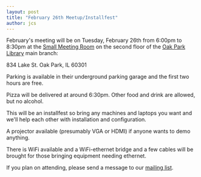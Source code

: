 ```yaml
---
layout: post
title: "February 26th Meetup/Installfest"
author: jcs
---
```


February's meeting will be on
Tuesday, February 26th
from
6:00pm to 8:30pm
at
the
[Small Meeting Room](https://oppl.org/services/meeting-spaces/small-meeting-room/)
on the second floor of the
[Oak Park Library](https://oppl.org/visit/)
main branch:

834 Lake St.
Oak Park, IL 60301

Parking is available in their underground parking garage and the first two
hours are free.

Pizza will be delivered at around 6:30pm.
Other food and drink are allowed, but no alcohol.

This will be an installfest so bring any machines and laptops you want and
we'll help each other with installation and configuration.

A projector available (presumably VGA or HDMI) if anyone wants to demo
anything.

There is WiFi available and a WiFi-ethernet bridge and a few cables will be
brought for those bringing equipment needing ethernet.

If you plan on attending, please send a message to our
[mailing list]().
